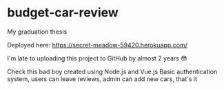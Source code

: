 # budget-car-review
My graduation thesis

Deployed here: https://secret-meadow-59420.herokuapp.com/

I'm late to uploading this project to GitHub by almost 2 years 😳

Check this bad boy created using Node.js and Vue.js
Basic authentication system, users can leave reviews, admin can add new cars, that's it
